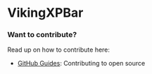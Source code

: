 VikingXPBar
===========

### Want to contribute?

Read up on how to contribute here:

* [GitHub Guides](https://guides.github.com/activities/contributing-to-open-source/): Contributing to open source


